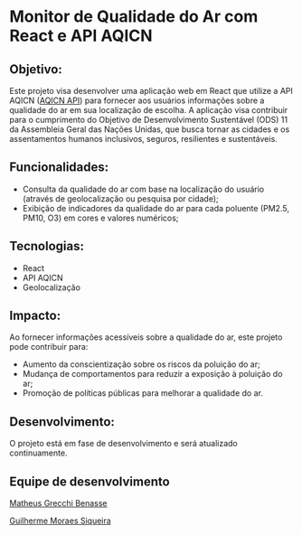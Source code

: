 # Monitor de Qualidade do Ar com React e API AQICN

## Objetivo:

Este projeto visa desenvolver uma aplicação web em React que utilize a API AQICN ([AQICN API](https://aqicn.org/here/)) para fornecer aos usuários informações sobre a qualidade do ar em sua localização de escolha. A aplicação visa contribuir para o cumprimento do Objetivo de Desenvolvimento Sustentável (ODS) 11 da Assembleia Geral das Nações Unidas, que busca tornar as cidades e os assentamentos humanos inclusivos, seguros, resilientes e sustentáveis.

## Funcionalidades:

- Consulta da qualidade do ar com base na localização do usuário (através de geolocalização ou pesquisa por cidade);
- Exibição de indicadores da qualidade do ar para cada poluente (PM2.5, PM10, O3) em cores e valores numéricos;

## Tecnologias:

- React
- API AQICN
- Geolocalização

## Impacto:

Ao fornecer informações acessíveis sobre a qualidade do ar, este projeto pode contribuir para:

- Aumento da conscientização sobre os riscos da poluição do ar;
- Mudança de comportamentos para reduzir a exposição à poluição do ar;
- Promoção de políticas públicas para melhorar a qualidade do ar.

## Desenvolvimento:

O projeto está em fase de desenvolvimento e será atualizado continuamente.

## Equipe de desenvolvimento

[Matheus Grecchi Benasse](https://github.com/1Matzh)

[Guilherme Moraes Siqueira](https://github.com/guilhermemoraessiqueira)


